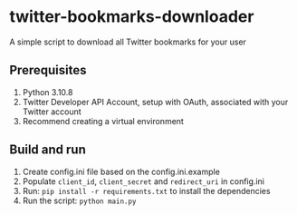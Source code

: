 # twitter-bookmarks-downloader

A simple script to download all Twitter bookmarks for your user

## Prerequisites

1. Python 3.10.8
2. Twitter Developer API Account, setup with OAuth, associated with your Twitter account
3. Recommend creating a virtual environment

## Build and run

1. Create config.ini file based on the config.ini.example
2. Populate `client_id`, `client_secret` and `redirect_uri` in config.ini
3. Run: `pip install -r requirements.txt` to install the dependencies
4. Run the script: `python main.py`

